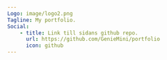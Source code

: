 ```yaml
---
Logo: image/logo2.png
Tagline: My portfolio.
Social:
    - title: Link till sidans github repo.
      url: https://github.com/GenieMini/portfolio
      icon: github
---
```

